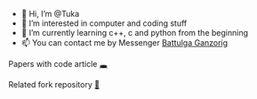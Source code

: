 - 👋 Hi, I’m @Tuka
- 👀 I’m interested in computer and coding stuff
- 🌱 I’m currently learning c++, c and python from the beginning 
- 📫 You can contact me by Messenger [Battulga Ganzorig](https://www.facebook.com/bat.tulga.75/)

<!---
Tuka1120/Tuka1120 is a ✨ special ✨ repository because its `README.md` (this file) appears on your GitHub profile.
You can click the Preview link to take a look at your changes.
--->


Papers with code article [:hole:](https://paperswithcode.com/paper/learning-3d-representations-from-2d-pre)

Related fork repository [:brain:](https://github.com/Tuka1120/I2P-MAE)
